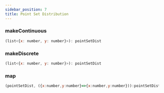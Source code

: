 ```yaml
---
sidebar_position: 7
title: Point Set Distribution
---
```


### makeContinuous

```javascript
(list<{x: number, y: number}>): pointSetDist
```


### makeDiscrete

```javascript
(list<{x: number, y: number}>): pointSetDist
```


### map

```javascript
(pointSetDist, ({x:number,y:number}=>{x:number,y:number})):pointSetDist
```